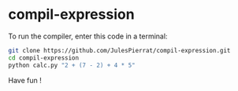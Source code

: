 # compil-expression

To run the compiler, enter this code in a terminal:
```bash
git clone https://github.com/JulesPierrat/compil-expression.git
cd compil-expression
python calc.py "2 + (7 - 2) + 4 * 5"
```

Have fun !
